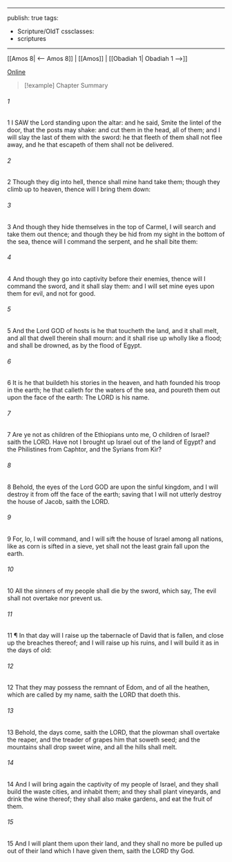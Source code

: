 

---
publish: true
tags:
  - Scripture/OldT
cssclasses:
  - scriptures
---
[[Amos 8| <-- Amos 8]] | [[Amos]] | [[Obadiah 1| Obadiah 1 -->]]

[Online](https://churchofjesuschrist.org/study/scriptures/ot/amos/9?lang=eng)

>[!example] Chapter Summary
>
###### 1
1 I SAW the Lord standing upon the altar: and he said, Smite the lintel of the door, that the posts may shake: and cut them in the head, all of them; and I will slay the last of them with the sword: he that fleeth of them shall not flee away, and he that escapeth of them shall not be delivered.
###### 2
2 Though they dig into hell, thence shall mine hand take them; though they climb up to heaven, thence will I bring them down:
###### 3
3 And though they hide themselves in the top of Carmel, I will search and take them out thence; and though they be hid from my sight in the bottom of the sea, thence will I command the serpent, and he shall bite them:
###### 4
4 And though they go into captivity before their enemies, thence will I command the sword, and it shall slay them: and I will set mine eyes upon them for evil, and not for good.
###### 5
5 And the Lord GOD of hosts is he that toucheth the land, and it shall melt, and all that dwell therein shall mourn: and it shall rise up wholly like a flood; and shall be drowned, as by the flood of Egypt.
###### 6
6 It is he that buildeth his stories in the heaven, and hath founded his troop in the earth; he that calleth for the waters of the sea, and poureth them out upon the face of the earth: The LORD is his name.
###### 7
7 Are ye not as children of the Ethiopians unto me, O children of Israel? saith the LORD. Have not I brought up Israel out of the land of Egypt? and the Philistines from Caphtor, and the Syrians from Kir?
###### 8
8 Behold, the eyes of the Lord GOD are upon the sinful kingdom, and I will destroy it from off the face of the earth; saving that I will not utterly destroy the house of Jacob, saith the LORD.
###### 9
9 For, lo, I will command, and I will sift the house of Israel among all nations, like as corn is sifted in a sieve, yet shall not the least grain fall upon the earth.
###### 10
10 All the sinners of my people shall die by the sword, which say, The evil shall not overtake nor prevent us.
###### 11
11 ¶ In that day will I raise up the tabernacle of David that is fallen, and close up the breaches thereof; and I will raise up his ruins, and I will build it as in the days of old:
###### 12
12 That they may possess the remnant of Edom, and of all the heathen, which are called by my name, saith the LORD that doeth this.
###### 13
13 Behold, the days come, saith the LORD, that the plowman shall overtake the reaper, and the treader of grapes him that soweth seed; and the mountains shall drop sweet wine, and all the hills shall melt.
###### 14
14 And I will bring again the captivity of my people of Israel, and they shall build the waste cities, and inhabit them; and they shall plant vineyards, and drink the wine thereof; they shall also make gardens, and eat the fruit of them.
###### 15
15 And I will plant them upon their land, and they shall no more be pulled up out of their land which I have given them, saith the LORD thy God.



